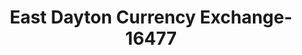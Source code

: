 ---
f_zip-code: 45407
f_state-code: OH
title: East Dayton Currency Exchange-16477
f_phone: 937-254-3773
f_city-only: Dayton
f_address: 1616 West 3Rd Street Dayton
f_location-unique-id: '16477'
slug: east-dayton-currency-exchange-16477
updated-on: '2024-05-30T13:46:58.046Z'
created-on: '2024-05-30T13:36:59.803Z'
published-on: '2024-05-30T13:54:32.469Z'
f_city-state: cms/city/dayton-oh.md
f_company: cms/company/east-dayton-currency-exchange.md
f_state: cms/state/ohio.md
layout: '[payday-loan].html'
tags: payday-loan
---